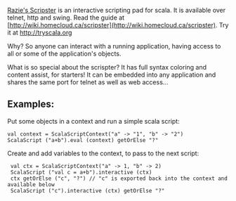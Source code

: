 
[Razie's Scripster](http://github.com/razie/scripster) is an interactive scripting pad for scala. It is available over telnet, http and swing. Read the guide at [http://wiki.homecloud.ca/scripster](http://wiki.homecloud.ca/scripster). Try it at http://tryscala.org

Why? So anyone can interact with a running application, having access to all or some of the application's objects. 

What is so special about the scrispter? It has full syntax coloring and content assist, for starters! 
It can be embedded into any application and shares the same port for telnet as well as web access...


Examples:
---------

Put some objects in a context and run a simple scala script:

    val context = ScalaScriptContext("a" -> "1", "b" -> "2")
    ScalaScript ("a+b").eval (context) getOrElse "?"

Create and add variables to the context, to pass to the next script:

     val ctx = ScalaScriptContext("a" -> 1, "b" -> 2)
     ScalaScript ("val c = a+b").interactive (ctx) 
     ctx getOrElse ("c", "?") // "c" is exported back into the context and available below
     ScalaScript ("c").interactive (ctx) getOrElse "?"

